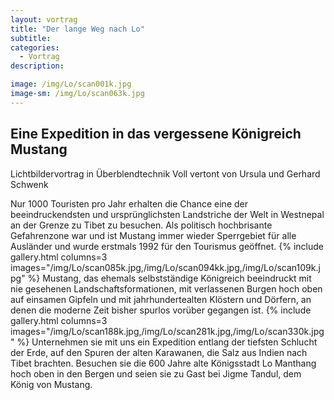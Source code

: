 ```yaml
---
layout: vortrag
title: "Der lange Weg nach Lo"
subtitle: 
categories:
  - Vortrag
description: 

image: /img/Lo/scan001k.jpg
image-sm: /img/Lo/scan063k.jpg
---
```



Eine Expedition in das vergessene Königreich Mustang
----------------------------------------------------
Lichtbildervortrag in Überblendtechnik
Voll vertont von Ursula und Gerhard Schwenk

Nur 1000 Touristen pro Jahr erhalten die  Chance eine der beeindruckendsten und ursprünglichsten Landstriche der Welt in Westnepal an der Grenze zu Tibet zu besuchen. Als politisch hochbrisante Gefahrenzone war und ist Mustang immer wieder Sperrgebiet für alle Ausländer und wurde erstmals 1992 für den Tourismus geöffnet.
{% include gallery.html columns=3 images="/img/Lo/scan085k.jpg,/img/Lo/scan094kk.jpg,/img/Lo/scan109k.jpg" %}
Mustang, das ehemals selbstständige Königreich beeindruckt mit nie gesehenen Landschaftsformationen, mit verlassenen Burgen hoch oben auf einsamen Gipfeln und  mit jahrhundertealten Klöstern und Dörfern, an denen die moderne Zeit bisher spurlos vorüber gegangen ist.
{% include gallery.html columns=3 images="/img/Lo/scan188k.jpg,/img/Lo/scan281k.jpg,/img/Lo/scan330k.jpg" %}
Unternehmen sie mit uns ein Expedition entlang der tiefsten Schlucht der Erde, auf den Spuren der alten Karawanen, die Salz aus Indien nach Tibet brachten. Besuchen sie die 600 Jahre alte Königsstadt Lo Manthang hoch oben in den Bergen und seien sie zu Gast bei Jigme Tandul, dem König von Mustang.


